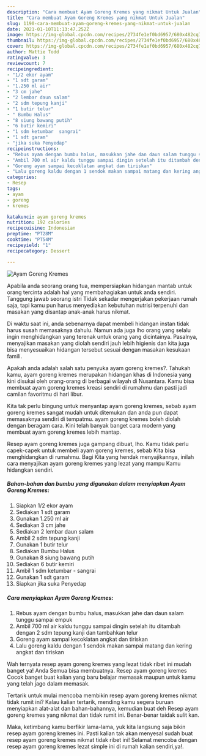 ```yaml
---
description: "Cara membuat Ayam Goreng Kremes yang nikmat Untuk Jualan"
title: "Cara membuat Ayam Goreng Kremes yang nikmat Untuk Jualan"
slug: 1190-cara-membuat-ayam-goreng-kremes-yang-nikmat-untuk-jualan
date: 2021-01-10T11:13:47.252Z
image: https://img-global.cpcdn.com/recipes/2734fe1ef0bd6957/680x482cq70/ayam-goreng-kremes-foto-resep-utama.jpg
thumbnail: https://img-global.cpcdn.com/recipes/2734fe1ef0bd6957/680x482cq70/ayam-goreng-kremes-foto-resep-utama.jpg
cover: https://img-global.cpcdn.com/recipes/2734fe1ef0bd6957/680x482cq70/ayam-goreng-kremes-foto-resep-utama.jpg
author: Mattie Todd
ratingvalue: 3
reviewcount: 7
recipeingredient:
- "1/2 ekor ayam"
- "1 sdt garam"
- "1.250 ml air"
- "3 cm jahe"
- "2 lembar daun salam"
- "2 sdm tepung kanji"
- "1 butir telur"
- " Bumbu Halus"
- "8 siung bawang putih"
- "6 butir kemiri"
- "1 sdm ketumbar  sangrai"
- "1 sdt garam"
- "jika suka Penyedap"
recipeinstructions:
- "Rebus ayam dengan bumbu halus, masukkan jahe dan daun salam tunggu sampai empuk"
- "Ambil 700 ml air kaldu tunggu sampai dingin setelah itu ditambah dengan 2 sdm tepung kanji dan tambahkan telur"
- "Goreng ayam sampai kecoklatan angkat dan tiriskan"
- "Lalu goreng kaldu dengan 1 sendok makan sampai matang dan kering angkat dan tiriskan"
categories:
- Resep
tags:
- ayam
- goreng
- kremes

katakunci: ayam goreng kremes 
nutrition: 192 calories
recipecuisine: Indonesian
preptime: "PT28M"
cooktime: "PT54M"
recipeyield: "1"
recipecategory: Dessert

---
```



![Ayam Goreng Kremes](https://img-global.cpcdn.com/recipes/2734fe1ef0bd6957/680x482cq70/ayam-goreng-kremes-foto-resep-utama.jpg)

Apabila anda seorang orang tua, mempersiapkan hidangan mantab untuk orang tercinta adalah hal yang membahagiakan untuk anda sendiri. Tanggung jawab seorang istri Tidak sekadar mengerjakan pekerjaan rumah saja, tapi kamu pun harus menyediakan kebutuhan nutrisi terpenuhi dan masakan yang disantap anak-anak harus nikmat.

Di waktu  saat ini, anda sebenarnya dapat membeli hidangan instan tidak harus susah memasaknya dahulu. Namun ada juga lho orang yang selalu ingin menghidangkan yang terenak untuk orang yang dicintainya. Pasalnya, menyajikan masakan yang diolah sendiri jauh lebih higienis dan kita juga bisa menyesuaikan hidangan tersebut sesuai dengan masakan kesukaan famili. 



Apakah anda adalah salah satu penyuka ayam goreng kremes?. Tahukah kamu, ayam goreng kremes merupakan hidangan khas di Indonesia yang kini disukai oleh orang-orang di berbagai wilayah di Nusantara. Kamu bisa membuat ayam goreng kremes kreasi sendiri di rumahmu dan pasti jadi camilan favoritmu di hari libur.

Kita tak perlu bingung untuk menyantap ayam goreng kremes, sebab ayam goreng kremes sangat mudah untuk ditemukan dan anda pun dapat memasaknya sendiri di tempatmu. ayam goreng kremes boleh diolah dengan beragam cara. Kini telah banyak banget cara modern yang membuat ayam goreng kremes lebih mantap.

Resep ayam goreng kremes juga gampang dibuat, lho. Kamu tidak perlu capek-capek untuk membeli ayam goreng kremes, sebab Kita bisa menghidangkan di rumahmu. Bagi Kita yang hendak menyajikannya, inilah cara menyajikan ayam goreng kremes yang lezat yang mampu Kamu hidangkan sendiri.

<!--inarticleads1-->

##### Bahan-bahan dan bumbu yang digunakan dalam menyiapkan Ayam Goreng Kremes:

1. Siapkan 1/2 ekor ayam
1. Sediakan 1 sdt garam
1. Gunakan 1.250 ml air
1. Sediakan 3 cm jahe
1. Sediakan 2 lembar daun salam
1. Ambil 2 sdm tepung kanji
1. Gunakan 1 butir telur
1. Sediakan  Bumbu Halus
1. Gunakan 8 siung bawang putih
1. Sediakan 6 butir kemiri
1. Ambil 1 sdm ketumbar - sangrai
1. Gunakan 1 sdt garam
1. Siapkan jika suka Penyedap




<!--inarticleads2-->

##### Cara menyiapkan Ayam Goreng Kremes:

1. Rebus ayam dengan bumbu halus, masukkan jahe dan daun salam tunggu sampai empuk
1. Ambil 700 ml air kaldu tunggu sampai dingin setelah itu ditambah dengan 2 sdm tepung kanji dan tambahkan telur
1. Goreng ayam sampai kecoklatan angkat dan tiriskan
1. Lalu goreng kaldu dengan 1 sendok makan sampai matang dan kering angkat dan tiriskan




Wah ternyata resep ayam goreng kremes yang lezat tidak ribet ini mudah banget ya! Anda Semua bisa membuatnya. Resep ayam goreng kremes Cocok banget buat kalian yang baru belajar memasak maupun untuk kamu yang telah jago dalam memasak.

Tertarik untuk mulai mencoba membikin resep ayam goreng kremes nikmat tidak rumit ini? Kalau kalian tertarik, mending kamu segera buruan menyiapkan alat-alat dan bahan-bahannya, kemudian buat deh Resep ayam goreng kremes yang nikmat dan tidak rumit ini. Benar-benar taidak sulit kan. 

Maka, ketimbang kamu berfikir lama-lama, yuk kita langsung saja bikin resep ayam goreng kremes ini. Pasti kalian tak akan menyesal sudah buat resep ayam goreng kremes nikmat tidak ribet ini! Selamat mencoba dengan resep ayam goreng kremes lezat simple ini di rumah kalian sendiri,ya!.

